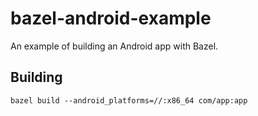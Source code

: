 # bazel-android-example

An example of building an Android app with Bazel.

## Building

```
bazel build --android_platforms=//:x86_64 com/app:app
```